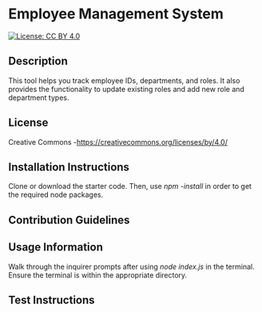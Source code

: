 # Employee Management System
  [![License: CC BY 4.0](https://licensebuttons.net/l/by/4.0/80x15.png)](https://creativecommons.org/licenses/by/4.0/)

  ## Description 
  This tool helps you track employee IDs, departments, and roles. It also provides the functionality to update existing roles and add new role and department types.
  
  ## License
  Creative Commons -https://creativecommons.org/licenses/by/4.0/

  ## Installation Instructions
  Clone or download the starter code. Then, use *npm -install* in order to get the required node packages.
  
  ## Contribution Guidelines
  

  ## Usage Information
  Walk through the inquirer prompts after using *node index.js* in the terminal. Ensure the terminal is within the appropriate directory.
  
  ## Test Instructions
  
